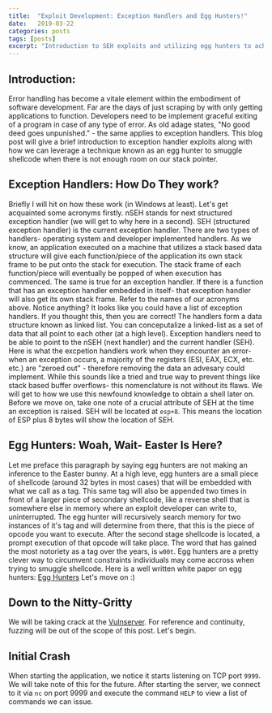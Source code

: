 ```yaml
---
title:  "Exploit Development: Exception Handlers and Egg Hunters!"
date:   2019-03-22
categories: posts
tags: [posts]
excerpt: "Introduction to SEH exploits and utilizing egg hunters to achieve code execution."
---
```

Introduction:
---
Error handling has become a vitale element within the embodiment of software development. Far are the days of just scraping by with only getting applications to function. Developers need to be implement graceful exiting of a program in case of any type of error. As old adage states, "No good deed goes
unpunished." - the same applies to exception handlers. This blog post will give a brief introduction to exception handler exploits
along with how we can leverage a technique known as an egg hunter to smuggle shellcode when there is not enough room on our stack pointer.

Exception Handlers: How Do They work?
---
Briefly I will hit on how these work (in Windows at least). Let's get acquainted some acronyms firstly. nSEH stands for next structured exception handler (we will get to why here in a second). SEH  (structured exception handler) is the current exception handler. There are two types of handlers- operating system and developer implemented handlers. As we know, an application executed on a machine that utilizes a stack based data structure will give each function/piece of the application its own stack frame to be put onto the stack for execution. The stack frame of each function/piece will eventually be popped of when execution has commenced. The same is true for an exception handler. If there is a function that has an exception handler embedded in itself- that exception handler will also get its own stack frame. Refer to the names of our acronyms above. Notice anything? It looks like you could have a list of exception handlers. If you thought this, then you are correct! The handlers form a data structure known as linked list. You can conceputalize a linked-list as a set of data that all point to each other (at a high level). Exception handlers need to be able to point to the nSEH (next handler) and the current handler (SEH). Here is what the excpetion handlers work when they encounter an error- when an exception occurs, a majority of the registers (ESI, EAX, ECX, etc. etc.) are "zeroed out" - therefore removing the data an advesary could implement. While this sounds like a tried and true way to prevent things like stack based buffer overflows- this nomenclature is not without its flaws. We will get to how we use this newfound knowledge to obtain a shell later on. Before we move on, take one note of a crucial attribute of SEH at the time an exception is raised. SEH will be located at `esp+8`. This means the location of ESP plus 8 bytes will show the location of SEH.

Egg Hunters: Woah, Wait- Easter Is Here?
---
Let me preface this paragraph by saying egg hunters are not making an inference to the Easter bunny. At a high leve, egg hunters are a small piece of shellcode (around 32 bytes in most cases) that will be embedded with what we call as a tag. This same tag will also be appended two times in front of a larger piece of secondary shellcode, like a reverse shell that is somewhere else in memory where an exploit developer can write to, uninterrupted. The egg hunter will recursively search memory for two instances of it's tag and will determine from there, that this is the piece of opcode you want to execute. After the second stage shellcode is located, a prompt execution of that opcode will take place. The word that has gained the most notoriety as a tag over the years, is `w00t`. Egg hunters are a pretty clever way to circumvent constraints individuals may come accross when trying to smuggle shellcode. Here is a well written white paper on egg hunters: [Egg Hunters](https://www.exploit-db.com/docs/english/18482-egg-hunter---a-twist-in-buffer-overflow.pdf) Let's move on :)

Down to the Nitty-Gritty
---
We will be taking crack at the [Vulnserver](https://github.com/stephenbradshaw/vulnserver). For reference and continuity, fuzzing will be out of the scope of this post. Let's begin.

Initial Crash
---
When starting the application, we notice it starts listening on TCP port `9999`. We will take note of this for the future. After starting the server, we connect to it via `nc` on port 9999 and execute the command `HELP` to view a list of commands we can issue.
<img src="{{ site.url }}{{ site.baseurl }}/images/net9999.png" alt="">

